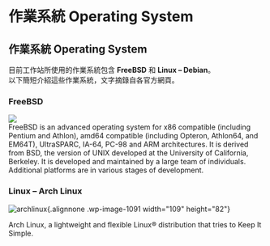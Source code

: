 # 作業系統 Operating System

## 作業系統 Operating System

目前工作站所使用的作業系統包含 **FreeBSD** 和 **Linux – Debian**。  
以下簡短介紹這些作業系統，文字摘錄自各官方網頁。

### FreeBSD

[![](https://wslab.csie.ntu.edu.tw/images/powerlogo.gif)](https://www.freebsd.org/)  
FreeBSD is an advanced operating system for x86 compatible (including
Pentium and Athlon), amd64 compatible (including Opteron, Athlon64, and
EM64T), UltraSPARC, IA-64, PC-98 and ARM architectures. It is derived
from BSD, the version of UNIX developed at the University of California,
Berkeley. It is developed and maintained by a large team of individuals.
Additional platforms are in various stages of development.

### Linux – Arch Linux

![archlinux](https://wslab.csie.ntu.edu.tw/wp-content/uploads/2012/03/archlinux.png){.alignnone
.wp-image-1091 width="109" height="82"}

Arch Linux, a lightweight and flexible Linux® distribution that tries to
Keep It Simple.
